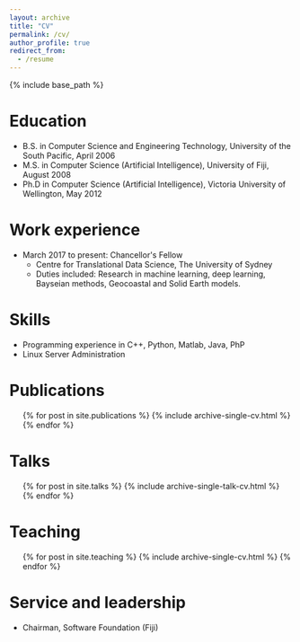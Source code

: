 ```yaml
---
layout: archive
title: "CV"
permalink: /cv/
author_profile: true
redirect_from:
  - /resume
---
```


{% include base_path %}

Education
======
* B.S. in Computer Science and Engineering Technology, University of the South Pacific, April 2006
* M.S. in Computer Science (Artificial Intelligence), University of Fiji, August 2008
* Ph.D in Computer Science (Artificial Intelligence), Victoria University of Wellington, May 2012

Work experience
======
* March 2017 to present: Chancellor's Fellow
  * Centre for Translational Data Science, The University of Sydney
  * Duties included: Research in machine learning, deep learning, Bayseian methods, Geocoastal and Solid Earth models.  

 
  
Skills
======
* Programming experience in C++, Python, Matlab, Java, PhP  
* Linux Server Administration

Publications
======
  <ul>{% for post in site.publications %}
    {% include archive-single-cv.html %}
  {% endfor %}</ul>
  
Talks
======
  <ul>{% for post in site.talks %}
    {% include archive-single-talk-cv.html %}
  {% endfor %}</ul>
  
Teaching
======
  <ul>{% for post in site.teaching %}
    {% include archive-single-cv.html %}
  {% endfor %}</ul>
  
Service and leadership
======
* Chairman, Software Foundation (Fiji)
